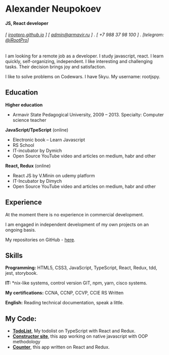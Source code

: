 Alexander Neupokoev
======

#### JS, React developer
###### [ [irootpro.github.io](https://github.com/iRootPro) ]  [ admin@armavir.ru ] . [ +7 988 37 98 100 ] . [telegram: [@iRootPro](https://t.me/iRootPro)]

I am looking for a remote job as a developer.
I study javascript, react. I learn quickly, self-organizing, independent. I like interesting and challenging tasks. Their decision brings joy and satisfaction.

I like to solve problems on Codewars. I have 5kyu. My username: rootjspy.


Education
---------
**Higher education** 

- Armavir State Pedagogical University, 2009 – 2013. Specialty: Сomputer science teacher

**JavaScript/TpeScript** (online)

- Electronic book – Learn Javascript 
- RS School
- IT-incubator by Dymich
- Open Source YouTube video and articles on medium, habr and other

**React, Redux** (online)

- React JS by V.Minin on udemy platform
- IT-Incubator by Dimych
- Open Source YouTube video and articles on medium, habr and other

Experience
---------
At the moment there is no experience in commercial development.

I am engaged in independent development of my own projects on an ongoing basis.

My repositories on GitHub - [here](https://github.com/iRootPro).

Skills
------
**Programming:** HTML5, CSS3, JavaScript, TypeScript, React, Redux, tdd, jest, storybook.

**IT:** *nix-like systems, control version GIT, npm, yarn, cisco systems.

**My certifications:** CCNA, CCNP, CCVP, CCIE RS Written

**English:** Reading technical documentation, speak a little.

My Code:
------
- **[TodoList](https://github.com/iRootPro/TodoListJS)**, My todolist on TypeScript with React and Redux.
- **[Constructor site](https://github.com/iRootPro/JSConstructor)**, this app working on native javascript with OOP methodology
- **[Counter](https://github.com/iRootPro/CounterReact)**, this app written on React and Redux.
